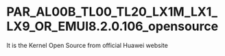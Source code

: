 # PAR_AL00B_TL00_TL20_LX1M_LX1_LX9_OR_EMUI8.2.0.106_opensource
It is the Kernel Open Source from official Huawei website
